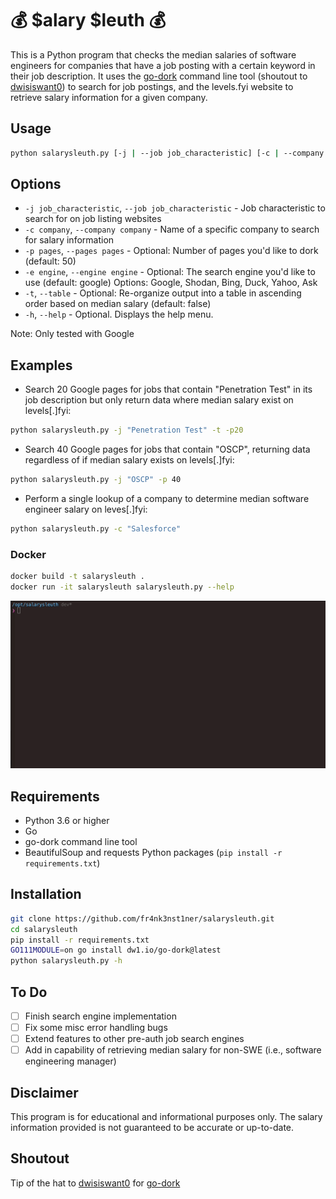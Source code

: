 # 💰 $alary $leuth 💰
This is a Python program that checks the median salaries of software engineers for companies that have a job posting with a certain keyword in their job description. It uses the [go-dork](https://github.com/dwisiswant0/go-dork) command line tool (shoutout to [dwisiswant0](https://github.com/dwisiswant0)) to search for job postings, and the levels.fyi website to retrieve salary information for a given company.

## Usage
```bash
python salarysleuth.py [-j | --job job_characteristic] [-c | --company companyname] [-p | --pages pages] [-e | --engine engine] [-t --table] [-h | --help]
```

## Options
* `-j job_characteristic`, `--job job_characteristic` - Job characteristic to search for on job listing websites
* `-c company`, `--company company` - Name of a specific company to search for salary information
* `-p pages`, `--pages pages` - Optional: Number of pages you'd like to dork (default: 50)
* `-e engine`, `--engine engine` - Optional: The search engine you'd like to use (default: google) Options: Google, Shodan, Bing, Duck, Yahoo, Ask 
* `-t`, `--table` - Optional: Re-organize output into a table in ascending order based on median salary (default: false)
* `-h`, `--help` - Optional. Displays the help menu.

Note: Only tested with Google

## Examples
- Search 20 Google pages for jobs that contain "Penetration Test" in its job description but only return data where median salary exist on levels[.]fyi:
```bash
python salarysleuth.py -j "Penetration Test" -t -p20
```

- Search 40 Google pages for jobs that contain "OSCP", returning data regardless of if median salary exists on levels[.]fyi:
```bash
python salarysleuth.py -j "OSCP" -p 40 
```

- Perform a single lookup of a company to determine median software engineer salary on leves[.]fyi:
```bash
python salarysleuth.py -c "Salesforce"
```

### Docker
```bash
docker build -t salarysleuth .
docker run -it salarysleuth salarysleuth.py --help
```
![Alt Text](https://github.com/fr4nk3nst1ner/salarysleuth/blob/main/resources/salarysleuth_3.gif)

## Requirements
* Python 3.6 or higher
* Go
* go-dork command line tool
* BeautifulSoup and requests Python packages (`pip install -r requirements.txt`)

## Installation
```bash
git clone https://github.com/fr4nk3nst1ner/salarysleuth.git
cd salarysleuth
pip install -r requirements.txt
GO111MODULE=on go install dw1.io/go-dork@latest
python salarysleuth.py -h
```

## To Do

- [ ] Finish search engine implementation
- [ ] Fix some misc error handling bugs 
- [ ] Extend features to other pre-auth job search engines 
- [ ] Add in capability of retrieving median salary for non-SWE (i.e., software engineering manager)

## Disclaimer
This program is for educational and informational purposes only. The salary information provided is not guaranteed to be accurate or up-to-date.

## Shoutout
Tip of the hat to [dwisiswant0](https://github.com/dwisiswant0) for [go-dork](https://github.com/dwisiswant0/go-dork)

